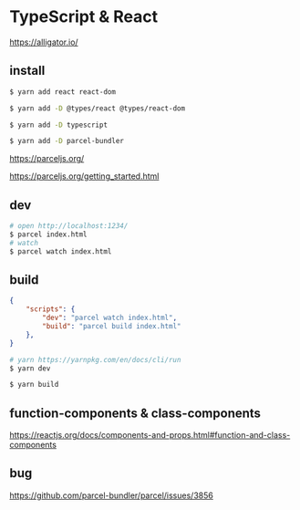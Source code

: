 # TypeScript & React

https://alligator.io/

## install

```sh
$ yarn add react react-dom

$ yarn add -D @types/react @types/react-dom

$ yarn add -D typescript

$ yarn add -D parcel-bundler

```

https://parceljs.org/

https://parceljs.org/getting_started.html

## dev

```sh
# open http://localhost:1234/
$ parcel index.html
# watch
$ parcel watch index.html

```

## build

```json
{
    "scripts": {
        "dev": "parcel watch index.html",
        "build": "parcel build index.html"
    },
}
```

```sh
# yarn https://yarnpkg.com/en/docs/cli/run
$ yarn dev

$ yarn build

```

## function-components & class-components

https://reactjs.org/docs/components-and-props.html#function-and-class-components


## bug

https://github.com/parcel-bundler/parcel/issues/3856

